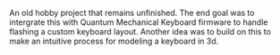 An old hobby project that remains unfinished. The end goal was to intergrate this with Quantum Mechanical Keyboard firmware to handle flashing a custom keyboard layout. Another idea was to build on this to make an intuitive process for modeling a keyboard in 3d. 
